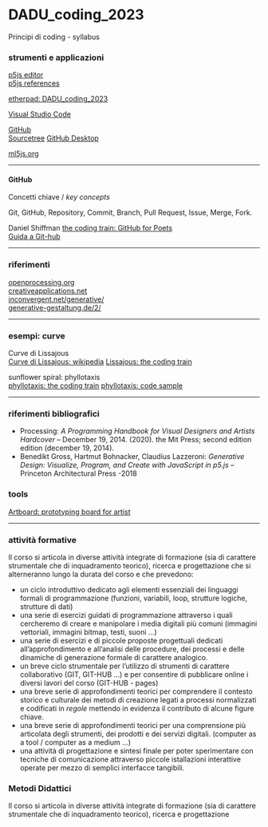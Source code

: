 # DADU_coding_2023
Principi di coding - syllabus

### strumenti e applicazioni
[p5js editor](https://editor.p5js.org)  
[p5js references](https://p5js.org/reference/)  

[etherpad: DADU_coding_2023](https://etherpad.opendev.org/p/DADU_coding_2023)  

[Visual Studio Code](https://code.visualstudio.com/)  

[GitHub](https://github.com/)  
[Sourcetree](https://www.sourcetreeapp.com) 
[GitHub Desktop](https://desktop.github.com) 

[ml5js.org](https://ml5js.org)  

___

#### GitHub
Concetti chiave / *key concepts*  

Git, GitHub, Repository, Commit, Branch, Pull Request, Issue, Merge, Fork.  

Daniel Shiffman [the coding train: GitHub for Poets](https://www.youtube.com/playlist?list=PLRqwX-V7Uu6ZF9C0YMKuns9sLDzK6zoiV)  
[Guida a Git-hub](https://vixr.it/guida-a-github-in-italiano-come-si-usa-git-e-cosa-e-github/)

___

### riferimenti
[openprocessing.org](https://openprocessing.org)  
[creativeapplications.net](http://www.creativeapplications.net)  
[inconvergent.net/generative/](https://inconvergent.net/generative/)  
[generative-gestaltung.de/2/](http://www.generative-gestaltung.de/2/)  

___

### esempi: curve  
Curve di Lissajous  
[Curve di Lissajous: wikipedia](https://it.wikipedia.org/wiki/Figura_di_Lissajous) 
[Lissajous: the coding train](https://www.youtube.com/watch?v=glDU8Nsyidg)

sunflower spiral: phyllotaxis  
[phyllotaxis: the coding train](https://thecodingtrain.com/tracks/algorithmic-botany/30-phyllotaxis)
[phyllotaxis: code sample](https://editor.p5js.org/codingtrain/sketches/CehY0jsLV)

___

### riferimenti bibliografici
- Processing: *A Programming Handbook for Visual Designers and Artists Hardcover* – December 19, 2014. (2020). the Mit Press; second edition edition (december 19, 2014).
- Benedikt Gross, Hartmut Bohnacker, Claudius Lazzeroni: *Generative Design: Visualize, Program, and Create with JavaScript in p5.js* – Princeton Architectural Press -2018

### tools
[Artboard: prototyping board for artist](https://github.com/frmurgia/Artboard_library/tree/master)

___

### attività formative
Il corso si articola in diverse attività integrate di formazione (sia di carattere strumentale che di inquadramento teorico), ricerca e progettazione che si alterneranno lungo la durata del corso e che prevedono:

- un ciclo introduttivo dedicato agli elementi essenziali dei linguaggi formali di programmazione (funzioni, variabili, loop, strutture logiche, strutture di dati) 
- una serie di esercizi guidati di programmazione attraverso i quali cercheremo di creare e manipolare i media digitali più comuni (immagini vettoriali, immagini bitmap, testi, suoni …)
- una serie di esercizi e di piccole proposte progettuali dedicati all’approfondimento e all’analisi delle procedure, dei processi e delle dinamiche di generazione formale di carattere analogico.
- un breve ciclo strumentale per l’utilizzo di strumenti di carattere collaborativo (GIT, GIT-HUB …) e per consentire di pubblicare online i diversi lavori del corso (GIT-HUB - pages)
- una breve serie di approfondimenti teorici per comprendere il contesto storico e culturale dei metodi di creazione legati a processi normalizzati e codificati in *regole* mettendo in evidenza il contributo di alcune figure chiave.
- una breve serie di approfondimenti teorici per una comprensione più articolata degli strumenti, dei prodotti e dei servizi digitali. (computer as a tool / computer as a medium …)
- una attività di progettazione e sintesi finale per poter sperimentare con tecniche di comunicazione attraverso piccole istallazioni interattive operate per mezzo di semplici interfacce tangibili.

### Metodi Didattici
Il corso si articola in diverse attività integrate di formazione (sia di carattere strumentale che di inquadramento teorico), ricerca e progettazione